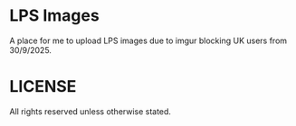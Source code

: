 # LPS Images

A place for me to upload LPS images due to imgur blocking UK users from 30/9/2025.

# LICENSE
All rights reserved unless otherwise stated.
